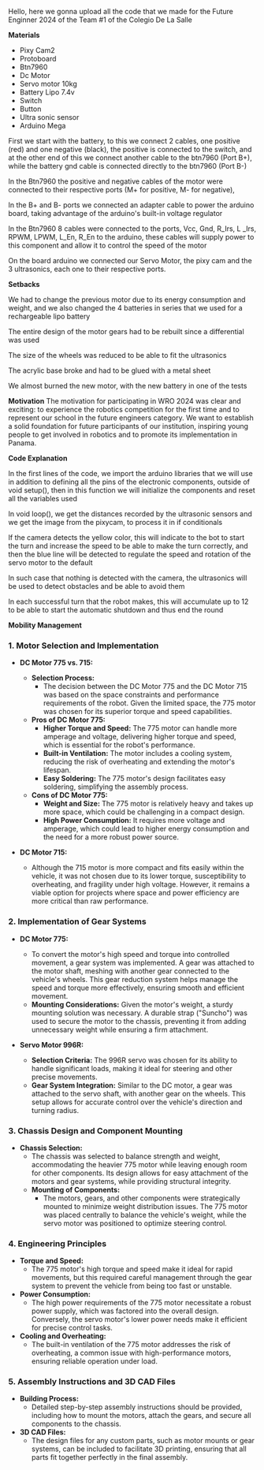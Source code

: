 Hello, here we gonna upload all the code that we made for the Future Enginner 2024 of the Team #1 of the Colegio De La Salle

**Materials**
  - Pixy Cam2
  - Protoboard
  - Btn7960
  - Dc Motor 
  - Servo motor 10kg
  - Battery Lipo 7.4v
  - Switch
  - Button
  - Ultra sonic sensor
  - Arduino Mega

First we start with the battery, to this we connect 2 cables, one positive (red) and one negative (black), the positive is connected to the switch, and at the other end of this we connect another cable to the btn7960 (Port B+), while the battery gnd cable is connected directly to the btn7960 (Port B-)

In the Btn7960 the positive and negative cables of the motor were connected to their respective ports (M+ for positive, M- for negative),

In the B+ and B- ports we connected an adapter cable to power the arduino board, taking advantage of the arduino's built-in voltage regulator

In the Btn7960 8 cables were connected to the ports, Vcc, Gnd, R_Irs, L _Irs, RPWM, LPWM, L_En, R_En to the arduino, these cables will supply power to this component and allow it to control the speed of the motor

On the board arduino we connected our Servo Motor, the pixy cam and the 3 ultrasonics, each one to their respective ports.

**Setbacks**

We had to change the previous motor due to its energy consumption and weight, and we also changed the 4 batteries in series that we used for a rechargeable lipo battery

The entire design of the motor gears had to be rebuilt since a differential was used

The size of the wheels was reduced to be able to fit the ultrasonics

The acrylic base broke and had to be glued with a metal sheet

We almost burned the new motor, with the new battery in one of the tests

**Motivation**
The motivation for participating in WRO 2024 was clear and exciting: to experience the robotics competition for the first time and to represent our school in the future engineers category. We want to establish a solid foundation for future participants of our institution, inspiring young people to get involved in robotics and to promote its implementation in Panama.

**Code Explanation**

In the first lines of the code, we import the arduino libraries that we will use in addition to defining all the pins of the electronic components, outside of void setup(), then in this function we will initialize the components and reset all the variables used

In void loop(), we get the distances recorded by the ultrasonic sensors and we get the image from the pixycam, to process it in if conditionals

If the camera detects the yellow color, this will indicate to the bot to start the turn and increase the speed to be able to make the turn correctly, and then the blue line will be detected to regulate the speed and rotation of the servo motor to the default

In such case that nothing is detected with the camera, the ultrasonics will be used to detect obstacles and be able to avoid them

In each successful turn that the robot makes, this will accumulate up to 12 to be able to start the automatic shutdown and thus end the round
  
**Mobility Management**

### 1. **Motor Selection and Implementation**
   - **DC Motor 775 vs. 715:**
     - **Selection Process:**
       - The decision between the DC Motor 775 and the DC Motor 715 was based on the space constraints and performance requirements of the robot. Given the limited space, the 775 motor was chosen for its superior torque and speed capabilities.
     - **Pros of DC Motor 775:**
       - **Higher Torque and Speed:** The 775 motor can handle more amperage and voltage, delivering higher torque and speed, which is essential for the robot's performance.
       - **Built-in Ventilation:** The motor includes a cooling system, reducing the risk of overheating and extending the motor's lifespan.
       - **Easy Soldering:** The 775 motor's design facilitates easy soldering, simplifying the assembly process.
     - **Cons of DC Motor 775:**
       - **Weight and Size:** The 775 motor is relatively heavy and takes up more space, which could be challenging in a compact design.
       - **High Power Consumption:** It requires more voltage and amperage, which could lead to higher energy consumption and the need for a more robust power source.

   - **DC Motor 715:**
     - Although the 715 motor is more compact and fits easily within the vehicle, it was not chosen due to its lower torque, susceptibility to overheating, and fragility under high voltage. However, it remains a viable option for projects where space and power efficiency are more critical than raw performance.

### 2. **Implementation of Gear Systems**
   - **DC Motor 775:**
     - To convert the motor's high speed and torque into controlled movement, a gear system was implemented. A gear was attached to the motor shaft, meshing with another gear connected to the vehicle's wheels. This gear reduction system helps manage the speed and torque more effectively, ensuring smooth and efficient movement.
     - **Mounting Considerations:** Given the motor's weight, a sturdy mounting solution was necessary. A durable strap ("Suncho") was used to secure the motor to the chassis, preventing it from adding unnecessary weight while ensuring a firm attachment.

   - **Servo Motor 996R:**
     - **Selection Criteria:** The 996R servo was chosen for its ability to handle significant loads, making it ideal for steering and other precise movements.
     - **Gear System Integration:** Similar to the DC motor, a gear was attached to the servo shaft, with another gear on the wheels. This setup allows for accurate control over the vehicle's direction and turning radius.

### 3. **Chassis Design and Component Mounting**
   - **Chassis Selection:**
     - The chassis was selected to balance strength and weight, accommodating the heavier 775 motor while leaving enough room for other components. Its design allows for easy attachment of the motors and gear systems, while providing structural integrity.
     - **Mounting of Components:**
       - The motors, gears, and other components were strategically mounted to minimize weight distribution issues. The 775 motor was placed centrally to balance the vehicle's weight, while the servo motor was positioned to optimize steering control.

### 4. **Engineering Principles**
   - **Torque and Speed:**
     - The 775 motor's high torque and speed make it ideal for rapid movements, but this required careful management through the gear system to prevent the vehicle from being too fast or unstable.
   - **Power Consumption:**
     - The high power requirements of the 775 motor necessitate a robust power supply, which was factored into the overall design. Conversely, the servo motor's lower power needs make it efficient for precise control tasks.
   - **Cooling and Overheating:**
     - The built-in ventilation of the 775 motor addresses the risk of overheating, a common issue with high-performance motors, ensuring reliable operation under load.

### 5. **Assembly Instructions and 3D CAD Files**
   - **Building Process:**
     - Detailed step-by-step assembly instructions should be provided, including how to mount the motors, attach the gears, and secure all components to the chassis.
   - **3D CAD Files:**
     - The design files for any custom parts, such as motor mounts or gear systems, can be included to facilitate 3D printing, ensuring that all parts fit together perfectly in the final assembly.
